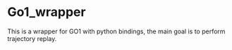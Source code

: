 # Go1_wrapper

This is a wrapper for GO1 with python bindings, the main goal is to perform trajectory replay. 
